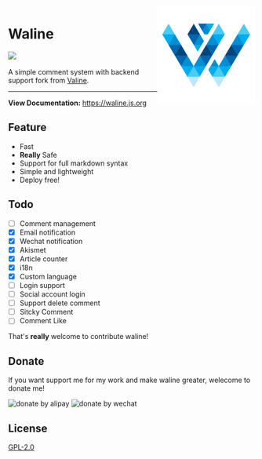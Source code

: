 
<img src="./assets/waline.png" width='200' align="right" />

# Waline

![](https://img.shields.io/npm/v/@waline/client?color=blue&logo=npm&style=flat-square)   

A simple comment system with backend support fork from [Valine](https://valine.js.org). 

------------------------------

**View Documentation:** <https://waline.js.org>

## Feature

- Fast
- **Really** Safe
- Support for full markdown syntax
- Simple and lightweight
- Deploy free!


## Todo

- [ ] Comment management
- [x] Email notification
- [x] Wechat notification
- [x] Akismet 
- [x] Article counter
- [x] i18n
- [x] Custom language
- [ ] Login support
- [ ] Social account login
- [ ] Support delete comment
- [ ] Sitcky Comment
- [ ] Comment Like

That's **really** welcome to contribute waline!

## Donate

If you want support me for my work and make waline greater, welecome to donate me!

<div class="donate-qrcode">
<img width="300" src="https://p5.ssl.qhimg.com/t013f422b5b319becbb.png" alt="donate by alipay" /> <img width="300" src="https://p4.ssl.qhimg.com/t0142965a40989b8d7a.png" alt="donate by wechat" />
</div>

## License
[GPL-2.0](https://github.com/lizheming/Waline/blob/master/LICENSE)

